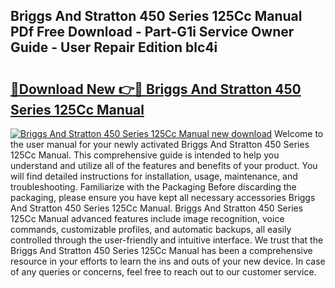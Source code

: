 ## Briggs And Stratton 450 Series 125Cc Manual PDf Free Download - Part-G1i Service Owner Guide - User Repair Edition blc4i

# <h2><a href="http://bc28843.oget.top/?id=Briggs+And+Stratton+450+Series+125Cc+Manual">🔗Download New 👉🔴 Briggs And Stratton 450 Series 125Cc Manual</a></h2>

[![Briggs And Stratton 450 Series 125Cc Manual new download](https://i.imgur.com/5g1atiW.png)](http://bc28843.oget.top/?id=Briggs+And+Stratton+450+Series+125Cc+Manual)
Welcome to the user manual for your newly activated Briggs And Stratton 450 Series 125Cc Manual. This comprehensive guide is intended to help you understand and utilize all of the features and benefits of your product. You will find detailed instructions for installation, usage, maintenance, and troubleshooting. Familiarize with the Packaging Before discarding the packaging, please ensure you have kept all necessary accessories Briggs And Stratton 450 Series 125Cc Manual. Briggs And Stratton 450 Series 125Cc Manual advanced features include image recognition, voice commands, customizable profiles, and automatic backups, all easily controlled through the user-friendly and intuitive interface. We trust that the Briggs And Stratton 450 Series 125Cc Manual has been a comprehensive resource in your efforts to learn the ins and outs of your new device. In case of any queries or concerns, feel free to reach out to our customer service.
